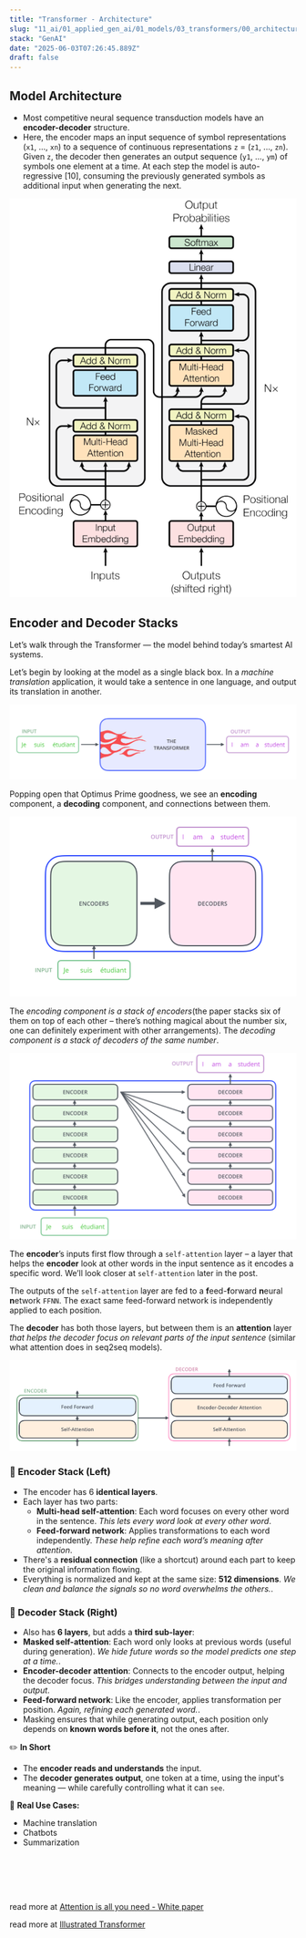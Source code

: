 ```yaml
---
title: "Transformer - Architecture"
slug: "11_ai/01_applied_gen_ai/01_models/03_transformers/00_architecture"
stack: "GenAI"
date: "2025-06-03T07:26:45.889Z"
draft: false
---
```


## Model Architecture

- Most competitive neural sequence transduction models have an **encoder-decoder** structure.
- Here, the encoder maps an input sequence of symbol representations (`x1`, ..., `xn`) to a sequence
  of continuous representations `z` = (`z1`, ..., `zn`). Given `z`, the decoder then generates an output
  sequence (`y1`, ..., `ym`) of symbols one element at a time. At each step the model is auto-regressive
  [10], consuming the previously generated symbols as additional input when generating the next.

![Transformer follows this overall architecture using stacked self-attention and point-wise, fully connected layers for both the encoder and decoder](../../../../../../src/images/11_ai/01_agen_ai/agi-19.png)

## Encoder and Decoder Stacks

Let’s walk through the Transformer — the model behind today’s smartest AI systems.

Let’s begin by looking at the model as a single black box. In a _machine translation_ application, it would take a sentence in one language, and output its translation in another.

![Transformer - High Level](../../../../../../src/images/11_ai/01_agen_ai/agi-17.png)

Popping open that Optimus Prime goodness, we see an **encoding** component, a **decoding** component, and connections between them.

![Transformer - components](../../../../../../src/images/11_ai/01_agen_ai/agi-17a.png)

The _encoding component is a stack of encoders_(the paper stacks six of them on top of each other – there’s nothing magical about the number six, one can definitely experiment with other arrangements). The _decoding component is a stack of decoders of the same number_.

![Transformer - components breakdown](../../../../../../src/images/11_ai/01_agen_ai/agi-17b.png)

The **encoder**’s inputs first flow through a `self-attention` layer – a layer that helps the **encoder** look at other words in the input sentence as it encodes a specific word. We’ll look closer at `self-attention` later in the post.

The outputs of the `self-attention` layer are fed to a **f**eed-**f**orward **n**eural **n**etwork `FFNN`. The exact same feed-forward network is independently applied to each position.

The **decoder** has both those layers, but between them is an **attention** layer _that helps the decoder focus on relevant parts of the input sentence_ (similar what attention does in seq2seq models).

![Transformer - Encoder-Decoder breakdown](../../../../../../src/images/11_ai/01_agen_ai/agi-17d.png)

### 🧠 Encoder Stack (Left)

- The encoder has 6 **identical layers**.
- Each layer has two parts:
  - **Multi-head self-attention**: Each word focuses on every other word in the sentence. <v>_This lets every word look at every other word_</v>.
  - **Feed-forward network**: Applies transformations to each word independently. <v>_These help refine each word’s meaning after attention_</v>.
- There's a **residual connection** (like a shortcut) around each part to keep the original information flowing.
- Everything is normalized and kept at the same size: **512 dimensions**. <v>_We clean and balance the signals so no word overwhelms the others._</v>.

### 🧠 Decoder Stack (Right)

- Also has **6 layers**, but adds a **third sub-layer**:
- **Masked self-attention**: Each word only looks at previous words (useful during generation). <v>_We hide future words so the model predicts one step at a time._</v>.
- **Encoder-decoder attention**: Connects to the encoder output, helping the decoder focus. <v>_This bridges understanding between the input and output_</v>.
- **Feed-forward network**: Like the encoder, applies transformation per position. <v>_Again, refining each generated word._</v>.
- Masking ensures that while generating output, each position only depends on **known words before it**, not the ones after.

✏️ **In Short**

- The **encoder reads and understands** the input.
- The **decoder generates output**, one token at a time, using the input's meaning — while carefully controlling what it can `see`.

🧠 **Real Use Cases:**

- Machine translation
- Chatbots
- Summarization

<br/>
<br/>
<br/>
<br/>

read more at [Attention is all you need - White paper](https://arxiv.org/pdf/1706.03762)

read more at [Illustrated Transformer](https://jalammar.github.io/illustrated-transformer/)